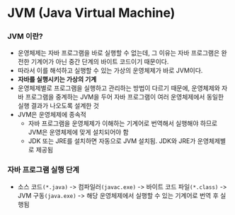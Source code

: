 # JVM (Java Virtual Machine)
### JVM 이란?
* 운영체제는 자바 프로그램을 바로 실행할 수 없는데, 그 이유는 자바 프로그램은 완전한 기계어가 아닌 중간 단계의 바이트 코드이기 때문이다.
* 따라서 이를 해석하고 실행할 수 있는 가상의 운영체제가 바로 JVM이다.
* **자바를 실행시키는 가상의 기계**
* 운영체제별로 프로그램을 실행하고 관리하는 방법이 다르기 때문에, 운영체제와 자바 프로그램을 중계하는 JVM을 두어 자바 프로그램이 여러 운영체제에서 동일한 실행 결과가 나오도록 설계한 것
* JVM은 운영체제에 종속적
  * 자바 프로그램을 운영체제가 이해하는 기계어로 번역해서 실행해야 하므로 JVM은 운영체제에 맞게 설치되어야 함
  * JDK 또는 JRE를 설치하면 자동으로 JVM 설치됨. JDK와 JRE가 운영체제별로 제공됨
### 자바 프로그램 실행 단계
* 소스 코드`(*.java)` -> 컴파일러`(javac.exe)` -> 바이트 코드 파일`(*.class)` -> JVM 구동`(java.exe)` -> 해당 운영체제에서 실행할 수 있는 기계어로 번역 후 실행됨